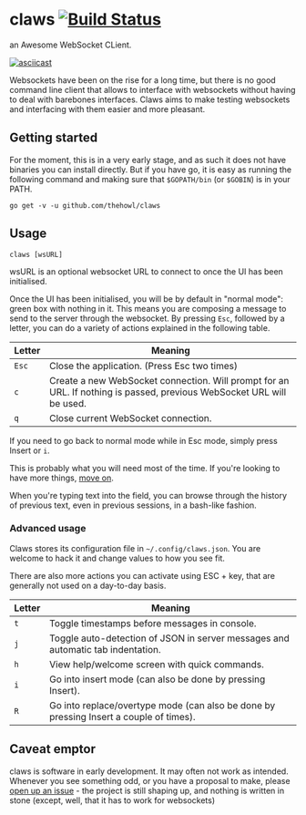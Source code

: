 # claws [![Build Status](https://travis-ci.org/thehowl/claws.svg?branch=master)](https://travis-ci.org/thehowl/claws)

an Awesome WebSocket CLient.

[![asciicast](https://asciinema.org/a/125778.png)](https://asciinema.org/a/125778)

Websockets have been on the rise for a long time, but there is no good command line client that allows to interface with websockets without having to deal with barebones interfaces. Claws aims to make testing websockets and interfacing with them easier and more pleasant.

## Getting started

For the moment, this is in a very early stage, and as such it does not have binaries you can install directly. But if you have go, it is easy as running the following command and making sure that `$GOPATH/bin` (or `$GOBIN`) is in your PATH.

```
go get -v -u github.com/thehowl/claws
```

## Usage

```
claws [wsURL]
```

wsURL is an optional websocket URL to connect to once the UI has been initialised.

Once the UI has been initialised, you will be by default in "normal mode": green box with nothing in it. This means you are composing a message to send to the server through the websocket. By pressing `Esc`, followed by a letter, you can do a variety of actions explained in the following table.

Letter   | Meaning
---------|----------------------------------------------------
`Esc`    | Close the application. (Press Esc two times)
`c`      | Create a new WebSocket connection. Will prompt for an URL. If nothing is passed, previous WebSocket URL will be used.
`q`      | Close current WebSocket connection.

If you need to go back to normal mode while in Esc mode, simply press Insert or `i`.

This is probably what you will need most of the time. If you're looking to have more things, [move on](#advanced-usage).

When you're typing text into the field, you can browse through the history of previous text, even in previous sessions, in a bash-like fashion.

### Advanced usage

Claws stores its configuration file in `~/.config/claws.json`. You are welcome to hack it and change values to how you see fit.

There are also more actions you can activate using ESC + key, that are generally not used on a day-to-day basis.

Letter   | Meaning
---------|----------------------------------------------------
`t`      | Toggle timestamps before messages in console.
`j`      | Toggle auto-detection of JSON in server messages and automatic tab indentation.
`h`      | View help/welcome screen with quick commands.
`i`      | Go into insert mode (can also be done by pressing Insert).
`R`      | Go into replace/overtype mode (can also be done by pressing Insert a couple of times).

## Caveat emptor

claws is software in early development. It may often not work as intended. Whenever you see something odd, or you have a proposal to make, please [open up an issue](https://github.com/thehowl/claws/issues/new) - the project is still shaping up, and nothing is written in stone (except, well, that it has to work for websockets)
